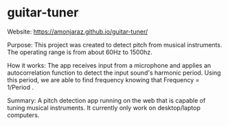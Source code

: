# guitar-tuner
Website: https://amonjaraz.github.io/guitar-tuner/

Purpose: This project was created to detect pitch from musical instruments. The operating range is from about 60Hz to 1500hz.

How it works: The app receives input from a microphone and applies an autocorrelation function to detect the input sound's harmonic period. Using this period, we are able to find frequency knowing that Frequency = 1/Period . 



Summary: A pitch detection app running on the web that is capable of tuning musical instruments. It currently only work on desktop/laptop computers.
